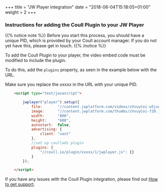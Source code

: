 +++
title = "JW Player integration"
date = "2018-06-04T15:18:05+01:00"
weight = 2
+++

### Instructions for adding the Coull Plugin to your JW Player
{{% notice note %}}
Before you start this process, you should have a unique PID, which is provided by your Coull account manager. If you do not yet have this, please get in touch.
{{% /notice %}}

To add the Coull Plugin to your player, the video embed code must be modified to include the plugin.

To do this, add the `plugins` property, as seen in the example below with the URL.

Make sure you replace the *xxxxx* in the URL with your unique PID.


```html
    <script type="text/javascript">

        jwplayer("player").setup({
            file:       "//content.jwplatform.com/videos/zVvuyCoi-w5jxw99r.mp4",
            image:      "//content.jwplatform.com/thumbs/zVvuyCoi-720.jpg",
            width:      "800",
            height:     "600",
            autostart:  false,
            advertising: {
                client: "vast"
            },
            //set up coullads plugin
            plugins: {
                "//coull.io/plugin/xxxxx/1/jwplayer.js": {}
            }
        });

    </script>
```

If you have any issues with the Coull Plugin integration, please find out [How to get support](/demand/how-to-get-support/).